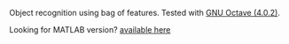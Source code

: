 Object recognition using bag of features. Tested with [GNU Octave (4.0.2)](https://www.gnu.org/software/octave/).

Looking for MATLAB version? [available here](https://github.com/saikatbsk/Practice-Programs/tree/master/ImageProcessing/Octave%2BMATLAB/07_BoF2_MATLAB)
